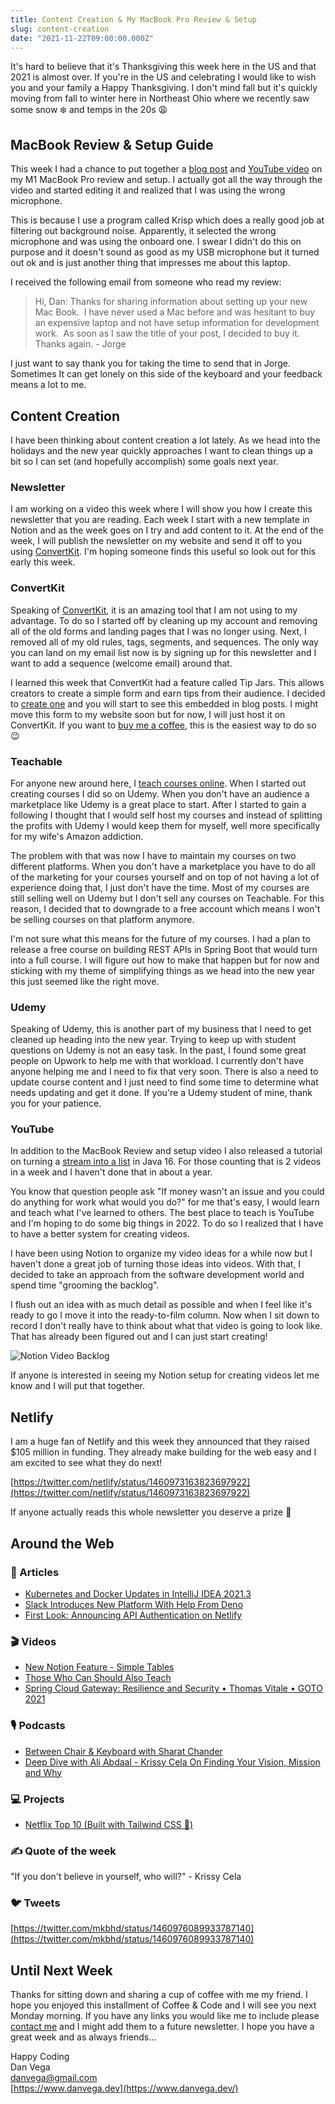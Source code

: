 ```yaml
---
title: Content Creation & My MacBook Pro Review & Setup
slug: content-creation
date: "2021-11-22T09:00:00.000Z"
---
```


It's hard to believe that it's Thanksgiving this week here in the US and that 2021 is almost over. If you're in the US and celebrating I would like to wish you and your family a Happy Thanksgiving. I don't mind fall but it's quickly moving from fall to winter here in Northeast Ohio where we recently saw some snow ❄️ and temps in the 20s 😩

## MacBook Review & Setup Guide

This week I had a chance to put together a [blog post](https://www.danvega.dev/blog/2021/11/15/macbook-pro-m1-max-review/) and [YouTube video](https://youtu.be/t-hEOyUnaXQ) on my M1 MacBook Pro review and setup. I actually got all the way through the video and started editing it and realized that I was using the wrong microphone.

This is because I use a program called Krisp which does a really good job at filtering out background noise. Apparently, it selected the wrong microphone and was using the onboard one. I swear I didn't do this on purpose and it doesn't sound as good as my USB microphone but it turned out ok and is just another thing that impresses me about this laptop.

I received the following email from someone who read my review:

> Hi, Dan:
Thanks for sharing information about setting up your new Mac Book.  I have never used a Mac before and was hesitant to buy an expensive laptop and not have setup information for development work.  As soon as I saw the title of your post, I decided to buy it.  Thanks again. - Jorge
>

I just want to say thank you for taking the time to send that in Jorge. Sometimes It can get lonely on this side of the keyboard and your feedback means a lot to me.

## Content Creation

I have been thinking about content creation a lot lately. As we head into the holidays and the new year quickly approaches I want to clean things up a bit so I can set (and hopefully accomplish) some goals next year.

### Newsletter

I am working on a video this week where I will show you how I create this newsletter that you are reading. Each week I start with a new template in Notion and as the week goes on I try and add content to it. At the end of the week, I will publish the newsletter on my website and send it off to you using [ConvertKit](https://app.convertkit.com/referrals/l/ad254512-ed8b-4542-85d0-a02af83e2f7c). I'm hoping someone finds this useful so look out for this early this week.

### ConvertKit

Speaking of [ConvertKit](https://app.convertkit.com/referrals/l/ad254512-ed8b-4542-85d0-a02af83e2f7c), it is an amazing tool that I am not using to my advantage. To do so I started off by cleaning up my account and removing all of the old forms and landing pages that I was no longer using. Next, I removed all of my old rules, tags, segments, and sequences. The only way you can land on my email list now is by signing up for this newsletter and I want to add a sequence (welcome email) around that.

I learned this week that ConvertKit had a feature called Tip Jars. This allows creators to create a simple form and earn tips from their audience. I decided to [create one](https://danvega.ck.page/products/content-creator-tip-jar) and you will start to see this embedded in blog posts. I might move this form to my website soon but for now, I will just host it on ConvertKit. If you want to [buy me a coffee](https://danvega.ck.page/products/content-creator-tip-jar), this is the easiest way to do so 😉

### Teachable

For anyone new around here, I [teach courses online](https://www.danvega.dev/courses). When I started out creating courses I did so on Udemy. When you don't have an audience a marketplace like Udemy is a great place to start. After I started to gain a following I thought that I would self host my courses and instead of splitting the profits with Udemy I would keep them for myself, well more specifically for my wife's Amazon addiction.

The problem with that was now I have to maintain my courses on two different platforms. When you don't have a marketplace you have to do all of the marketing for your courses yourself and on top of not having a lot of experience doing that, I just don't have the time. Most of my courses are still selling well on Udemy but I don't sell any courses on Teachable. For this reason, I decided that to downgrade to a free account which means I won't be selling courses on that platform anymore.

I'm not sure what this means for the future of my courses. I had a plan to release a free course on building REST APIs in Spring Boot that would turn into a full course. I will figure out how to make that happen but for now and sticking with my theme of simplifying things as we head into the new year this just seemed like the right move.

### Udemy

Speaking of Udemy, this is another part of my business that I need to get cleaned up heading into the new year. Trying to keep up with student questions on Udemy is not an easy task. In the past, I found some great people on Upwork to help me with that workload. I currently don't have anyone helping me and I need to fix that very soon. There is also a need to update course content and I just need to find some time to determine what needs updating and get it done. If you're a Udemy student of mine, thank you for your patience.

### YouTube

In addition to the MacBook Review and setup video I also released a tutorial on turning a [stream into a list](https://youtu.be/EObFO5ohikg) in Java 16. For those counting that is 2 videos in a week and I haven't done that in about a year.

You know that question people ask "If money wasn't an issue and you could do anything for work what would you do?" for me that's easy, I would learn and teach what I've learned to others. The best place to teach is YouTube and I'm hoping to do some big things in 2022. To do so I realized that I have to have a better system for creating videos.

I have been using Notion to organize my video ideas for a while now but I haven't done a great job of turning those ideas into videos. With that, I decided to take an approach from the software development world and spend time "grooming the backlog".

I flush out an idea with as much detail as possible and when I feel like it's ready to go I move it into the ready-to-film column. Now when I sit down to record I don't really have to think about what that video is going to look like. That has already been figured out and I can just start creating!

![Notion Video Backlog](./notion_video_backlog.png)

If anyone is interested in seeing my Notion setup for creating videos let me know and I will put that together.

## Netlify

I am a huge fan of Netlify and this week they announced that they raised $105 million in funding. They already make building for the web easy and I am excited to see what they do next!

[https://twitter.com/netlify/status/1460973163823697922](https://twitter.com/netlify/status/1460973163823697922)

If anyone actually reads this whole newsletter you deserve a prize 🥳

## Around the Web

### 📝 Articles

- [Kubernetes and Docker Updates in IntelliJ IDEA 2021.3](https://blog.jetbrains.com/idea/2021/11/kubernetes-and-docker-updates-2021-3/)
- [Slack Introduces New Platform With Help From Deno](https://deno.com/blog/slack)
- [First Look: Announcing API Authentication on Netlify](https://www.netlify.com/blog/2021/11/17/first-look-announcing-api-authentication-on-netlify/)

### 🎬 Videos

- [New Notion Feature - Simple Tables](https://www.youtube.com/watch?v=m_uo9sUvVGA)
- [Those Who Can Should Also Teach](https://www.youtube.com/watch?v=WnBjGNWdayw&t=226s)
- [Spring Cloud Gateway: Resilience and Security • Thomas Vitale • GOTO 2021](https://www.youtube.com/watch?v=wYk0JrNdb8g)

### 🎙 Podcasts

- [Between Chair & Keyboard with Sharat Chander](https://www.youtube.com/watch?v=PcwGUtf95JY)
- [Deep Dive with Ali Abdaal - Krissy Cela On Finding Your Vision, Mission and Why](https://www.youtube.com/watch?v=qB9Zae87RbE)

### 💻 Projects

- [Netflix Top 10 (Built with Tailwind CSS 🥳)](https://top10.netflix.com/)

### ✍️ Quote of the week

"If you don't believe in yourself, who will?" - Krissy Cela

### 🐦 Tweets

[https://twitter.com/mkbhd/status/1460976089933787140](https://twitter.com/mkbhd/status/1460976089933787140)

## Until Next Week

Thanks for sitting down and sharing a cup of coffee with me my friend. I hope you enjoyed this installment of Coffee & Code and I will see you next Monday morning. If you have any links you would like me to include please [contact me](http://twitter.com/therealdanvega) and I might add them to a future newsletter. I hope you have a great week and as always friends...

Happy Coding<br/>
Dan Vega<br/>
danvega@gmail.com<br/>
[https://www.danvega.dev](https://www.danvega.dev/)
